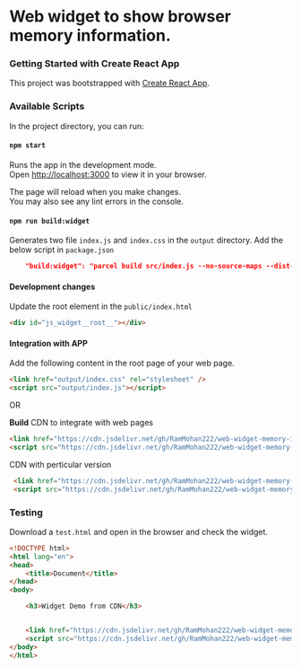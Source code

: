 # Web widget to show browser memory information.

### Getting Started with Create React App

This project was bootstrapped with [Create React App](https://github.com/facebook/create-react-app).

### Available Scripts

In the project directory, you can run:

#### `npm start`

Runs the app in the development mode.\
Open [http://localhost:3000](http://localhost:3000) to view it in your browser.

The page will reload when you make changes.\
You may also see any lint errors in the console.

#### `npm run build:widget` 

Generates two file `index.js` and `index.css` in the `output` directory.
Add the below script in `package.json`
```json
    "build:widget": "parcel build src/index.js --no-source-maps --dist-dir output"
```

#### Development changes

Update the root element in the `public/index.html`
```html
<div id="js_widget__root__"></div>
```

#### Integration with APP

Add the following content in the root page of your web page. 
```html
<link href="output/index.css" rel="stylesheet" />
<script src="output/index.js"></script>
```

OR

__Build__ CDN to integrate with web pages
```html
<link href="https://cdn.jsdelivr.net/gh/RamMohan222/web-widget-memory-info/output/index.css" rel="stylesheet" />
<script src="https://cdn.jsdelivr.net/gh/RamMohan222/web-widget-memory-info/output/index.js"></script>
```
CDN with perticular version
```html
 <link href="https://cdn.jsdelivr.net/gh/RamMohan222/web-widget-memory-info@v1.0.0/output/index.css" rel="stylesheet" />
 <script src="https://cdn.jsdelivr.net/gh/RamMohan222/web-widget-memory-info@v1.0.0/output/index.js"></script>
```

### Testing
Download a `test.html` and open in the browser and check the widget.
```html
<!DOCTYPE html>
<html lang="en">
<head>
    <title>Document</title>
</head>
<body>

    <h3>Widget Demo from CDN</h3>


    <link href="https://cdn.jsdelivr.net/gh/RamMohan222/web-widget-memory-info@v1.0.0/output/index.css" rel="stylesheet" />
    <script src="https://cdn.jsdelivr.net/gh/RamMohan222/web-widget-memory-info@v1.0.0/output/index.js"></script>
</body>
</html>
```
